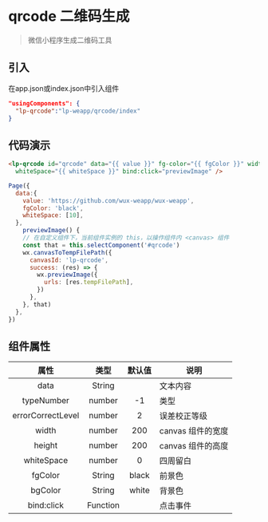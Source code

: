 # qrcode 二维码生成

> 微信小程序生成二维码工具

## 引入
在app.json或index.json中引入组件
```json
"usingComponents": {
  "lp-qrcode":"lp-weapp/qrcode/index"
}
```

## 代码演示
```html
<lp-qrcode id="qrcode" data="{{ value }}" fg-color="{{ fgColor }}" width="200" height="200"
  whiteSpace="{{ whiteSpace }}" bind:click="previewImage" />
```
```javascript
Page({
  data:{
    value: 'https://github.com/wux-weapp/wux-weapp',
    fgColor: 'black',
    whiteSpace: [10],
  },
    previewImage() {
    // 在自定义组件下，当前组件实例的 this，以操作组件内 <canvas> 组件
    const that = this.selectComponent('#qrcode')
    wx.canvasToTempFilePath({
      canvasId: 'lp-qrcode',
      success: (res) => {
        wx.previewImage({
          urls: [res.tempFilePath],
        })
      },
    }, that)
  },
})
```

## 组件属性

| 属性 | 类型 | 默认值 | 说明 |
|:---:|:---:|:---:|---|
| data | String |  | 文本内容 |
| typeNumber | number | -1 | 类型 |
| errorCorrectLevel | number | 2 | 误差校正等级 |
| width | number | 200 | canvas 组件的宽度 |
| height | number | 200 | canvas 组件的高度 |
| whiteSpace | number | 0 | 四周留白 |
| fgColor	 | String | black | 前景色 |
| bgColor | String | white | 背景色 |
| bind:click | Function |  | 点击事件 |